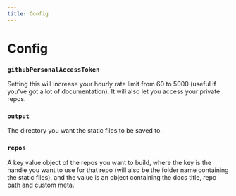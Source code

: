 ```yaml
---
title: Config
---
```


# Config

### `githubPersonalAccessToken`
Setting this will increase your hourly rate limit from 60 to 5000 (useful if 
you've got a lot of documentation). It will also let you access your private 
repos.

### `output`
The directory you want the static files to be saved to.

### `repos`
A key value object of the repos you want to build, where the key is the handle 
you want to use for that repo (will also be the folder name containing the 
static files), and the value is an object containing the docs title, repo path
and custom meta.
